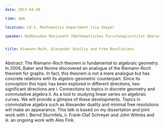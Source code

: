 ```yaml
---
date: 2017-04-20

time: 4pm

location: LH-1, Mathematics Department (via Skype)

speaker: Madhusudan Manjunath (Mathematisches Forschungsinstitut Oberwolfach, Germany)


title: Riemann-Roch, Alexander Duality and Free Resolutions
---
```



Abstract: The Riemann-Roch theorem is fundamental to algebraic geometry.
In 2006, Baker and Norine discovered an analogue of the Riemann-Roch
theorem for graphs. In fact, this theorem is not a mere analogue but has
concrete relations with its algebro-geometric counterpart. Since its
conception this topic has been explored in different directions, two
significant directions are i. Connections to topics in discrete geometry
and commutative algebra ii. As a tool to studying linear series on
algebraic curves. We will provide a glimpse of these developments. Topics
in commutative algebra such as Alexander duality and minimal free
resolutions will make an appearance.  This talk is based on my
dissertation and joint work with i. Bernd Sturmfels, ii. Frank-Olaf
Schreyer and John Wilmes and iii. an ongoing work with Alex Fink.
